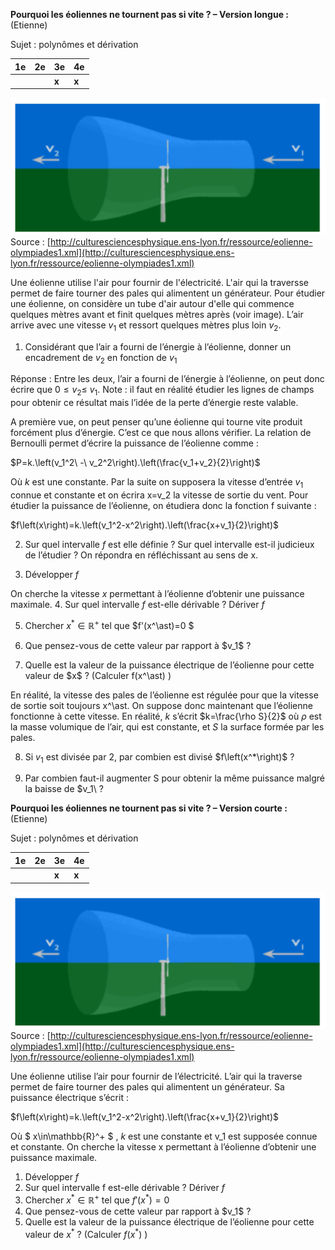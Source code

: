 **Pourquoi les éoliennes ne tournent pas si vite ? – Version longue :** (Etienne)

Sujet : polynômes et dérivation

| **1e** | **2e** | **3e** | **4e** |
|--------| --- | --- | --- |
|        |        | **x** | **x** |

![](../images/betz.png)
Source : [http://culturesciencesphysique.ens-lyon.fr/ressource/eolienne-olympiades1.xml](http://culturesciencesphysique.ens-lyon.fr/ressource/eolienne-olympiades1.xml)

Une éolienne utilise l'air pour fournir de l'électricité. L'air qui la traversse permet de faire tourner des pales qui alimentent un générateur. Pour étudier une éolienne, on considère un tube d'air autour d'elle qui commence quelques mètres avant et finit quelques mètres après (voir image). L’air arrive avec une vitesse $v_1$ et ressort quelques mètres plus loin $v_2$. 

1. 	Considérant que l’air a fourni de l’énergie à l’éolienne, donner un encadrement de $v_2$ en fonction de $v_1$

Réponse : Entre les deux, l’air a fourni de l’énergie à l’éolienne, on peut donc écrire que ${0\le v}_2\le\ v_1$. Note : il faut en réalité étudier les lignes de champs pour obtenir ce résultat mais l’idée de la perte d’énergie reste valable.

A première vue, on peut penser qu’une éolienne qui tourne vite produit forcément plus d’énergie. C’est ce que nous allons vérifier. La relation de Bernoulli permet d’écrire la puissance de l’éolienne comme :

$P=k.\left(v_1^2\ -\ v_2^2\right).\left(\frac{v_1+v_2}{2}\right)$

Où $k$ est une constante. Par la suite on supposera la vitesse d’entrée $v_1$ connue et constante et on écrira x=v_2 la vitesse de sortie du vent. Pour étudier la puissance de l’éolienne, on étudiera donc la fonction f suivante : 

$f\left(x\right)=k.\left(v_1^2-x^2\right).\left(\frac{x+v_1}{2}\right)$

2. 	Sur quel intervalle $f$ est elle définie ? Sur quel intervalle est-il judicieux de l’étudier ? On répondra en réfléchissant au sens de x.

3. Développer $f$

On cherche la vitesse $x$ permettant à l’éolienne d’obtenir une puissance maximale.
4. Sur quel intervalle $f$ est-elle dérivable ? Dériver $f$

5. Chercher $x^\ast\in\mathbb{R}^+$ tel que $f'(x^\ast)=0 $

6. Que pensez-vous de cette valeur par rapport à $v_1\$ ? 

7. Quelle est la valeur de la puissance électrique de l’éolienne pour cette valeur de $x\$ ? (Calculer f(x^\ast) )

En réalité, la vitesse des pales de l’éolienne est régulée pour que la vitesse de sortie soit toujours x^\ast. On suppose donc maintenant que l’éolienne fonctionne à cette vitesse. En réalité, $k$ s’écrit $k=\frac{\rho S}{2}$ où $\rho$ est la masse volumique de l’air, qui est constante, et $S$ la surface formée par les pales.

8. Si $v_1$ est divisée par 2, par combien est divisé  $f\left(x^*\right)\$ ?

9. Par combien faut-il augmenter S pour obtenir la même puissance malgré la baisse de $v_1\ ?


**Pourquoi les éoliennes ne tournent pas si vite ? – Version courte :** (Etienne)

Sujet : polynômes et dérivation

| **1e** | **2e** | **3e** | **4e** |
| --- | --- | --- | --- |
||| **x** | **x** |

![](../images/betz.png)
Source : [http://culturesciencesphysique.ens-lyon.fr/ressource/eolienne-olympiades1.xml](http://culturesciencesphysique.ens-lyon.fr/ressource/eolienne-olympiades1.xml)


Une éolienne utilise l’air pour fournir de l’électricité. L’air qui la traverse permet de faire tourner des pales qui alimentent un générateur. Sa puissance électrique s’écrit : 

$f\left(x\right)=k.\left(v_1^2-x^2\right).\left(\frac{x+v_1}{2}\right)$

Où $ x\in\mathbb{R}^+ $ , $k$ est une constante et v_1 est supposée connue et constante. 
On cherche la vitesse x permettant à l’éolienne d’obtenir une puissance maximale.
1. Développer $f$
2. Sur quel intervalle f est-elle dérivable ? Dériver $f$
3.	Chercher $x^\ast\in\mathbb{R}^+$ tel que $f'(x^\ast)=0$
4.	Que pensez-vous de cette valeur par rapport à $v_1\$ ?
5.	Quelle est la valeur de la puissance électrique de l’éolienne pour cette valeur de $x^\ast$ ? (Calculer $f(x^\ast)$ )
